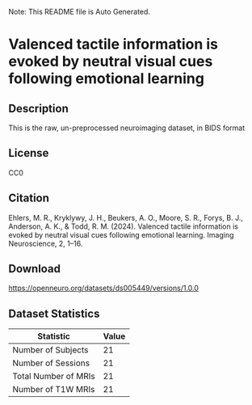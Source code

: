 Note: This README file is Auto Generated.

# Valenced tactile information is evoked by neutral visual cues following emotional learning

## Description

This is the raw, un-preprocessed neuroimaging dataset, in BIDS format


## License

CC0

## Citation

Ehlers, M. R., Kryklywy, J. H., Beukers, A. O., Moore, S. R., Forys, B. J., Anderson, A. K., & Todd, R. M. (2024). Valenced tactile information is evoked by neutral visual cues following emotional learning. Imaging Neuroscience, 2, 1–16.

## Download

https://openneuro.org/datasets/ds005449/versions/1.0.0

## Dataset Statistics

| Statistic | Value |
| --- | --- |
| Number of Subjects | 21 |
| Number of Sessions | 21 |
| Total Number of MRIs | 21 |
| Number of T1W MRIs | 21 |

